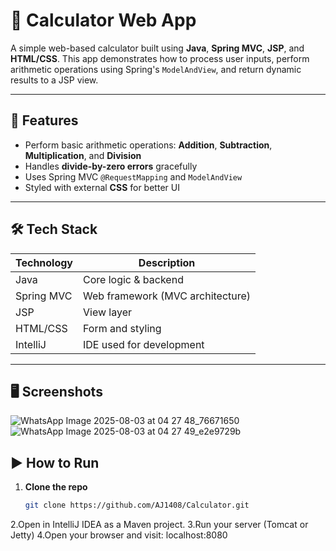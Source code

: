 # 🧮 Calculator Web App

A simple web-based calculator built using **Java**, **Spring MVC**, **JSP**, and **HTML/CSS**. This app demonstrates how to process user inputs, perform arithmetic operations using Spring's `ModelAndView`, and return dynamic results to a JSP view.

---

## 🚀 Features

- Perform basic arithmetic operations: **Addition**, **Subtraction**, **Multiplication**, and **Division**
- Handles **divide-by-zero errors** gracefully
- Uses Spring MVC `@RequestMapping` and `ModelAndView`
- Styled with external **CSS** for better UI

---

## 🛠️ Tech Stack

| Technology | Description |
|------------|-------------|
| Java       | Core logic & backend |
| Spring MVC | Web framework (MVC architecture) |
| JSP        | View layer |
| HTML/CSS   | Form and styling |
| IntelliJ   | IDE used for development |

---

## 🖥️ Screenshots

![WhatsApp Image 2025-08-03 at 04 27 48_76671650](https://github.com/user-attachments/assets/7182e0d1-a472-45fd-869a-5c21d2fa3b7e)
![WhatsApp Image 2025-08-03 at 04 27 49_e2e9729b](https://github.com/user-attachments/assets/c3ed3a1b-7f88-4439-8de4-18538e51411c)


## ▶️ How to Run

1. **Clone the repo**
   ```bash
   git clone https://github.com/AJ1408/Calculator.git

2.Open in IntelliJ IDEA as a Maven project.
3.Run your server (Tomcat or Jetty)
4.Open your browser and visit:
   localhost:8080
